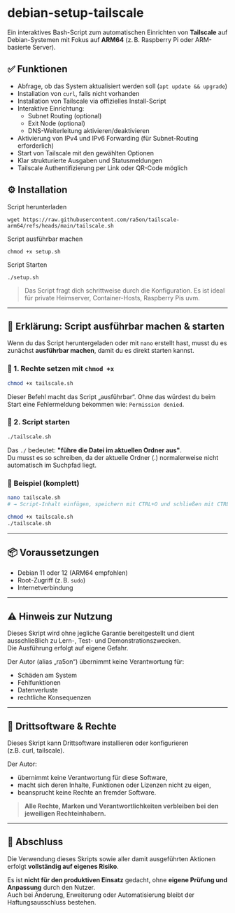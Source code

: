 # debian-setup-tailscale

Ein interaktives Bash-Script zum automatischen Einrichten von **Tailscale** auf Debian-Systemen mit Fokus auf **ARM64** (z. B. Raspberry Pi oder ARM-basierte Server).

## ✅ Funktionen

- Abfrage, ob das System aktualisiert werden soll (`apt update && upgrade`)
- Installation von `curl`, falls nicht vorhanden
- Installation von Tailscale via offizielles Install-Script
- Interaktive Einrichtung:
  - Subnet Routing (optional)
  - Exit Node (optional)
  - DNS-Weiterleitung aktivieren/deaktivieren
- Aktivierung von IPv4 und IPv6 Forwarding (für Subnet-Routing erforderlich)
- Start von Tailscale mit den gewählten Optionen
- Klar strukturierte Ausgaben und Statusmeldungen
- Tailscale Authentifizierung per Link oder QR-Code möglich

## ⚙️ Installation


Script herunterladen
```
wget https://raw.githubusercontent.com/ra5on/tailscale-arm64/refs/heads/main/tailscale.sh
```
Script ausführbar machen
```
chmod +x setup.sh
```
Script Starten
```
./setup.sh
```
> Das Script fragt dich schrittweise durch die Konfiguration. Es ist ideal für private Heimserver, Container-Hosts, Raspberry Pis uvm.

---

## 🧰 Erklärung: Script ausführbar machen & starten

Wenn du das Script heruntergeladen oder mit `nano` erstellt hast, musst du es zunächst **ausführbar machen**, damit du es direkt starten kannst.

### 🔹 1. Rechte setzen mit `chmod +x`

```bash
chmod +x tailscale.sh
```

Dieser Befehl macht das Script „ausführbar“. Ohne das würdest du beim Start eine Fehlermeldung bekommen wie: `Permission denied`.

### 🔹 2. Script starten

```bash
./tailscale.sh
```

Das `./` bedeutet: **"führe die Datei im aktuellen Ordner aus"**.  
Du musst es so schreiben, da der aktuelle Ordner (.) normalerweise nicht automatisch im Suchpfad liegt.

### 🧪 Beispiel (komplett)

```bash
nano tailscale.sh
# → Script-Inhalt einfügen, speichern mit CTRL+O und schließen mit CTRL+X

chmod +x tailscale.sh
./tailscale.sh
```

---

## 📦 Voraussetzungen

- Debian 11 oder 12 (ARM64 empfohlen)
- Root-Zugriff (z. B. `sudo`)
- Internetverbindung

---


## ⚠️ Hinweis zur Nutzung

Dieses Skript wird ohne jegliche Garantie bereitgestellt und dient ausschließlich zu Lern-, Test- und Demonstrationszwecken.  
Die Ausführung erfolgt auf eigene Gefahr.

Der Autor (alias „ra5on“) übernimmt keine Verantwortung für:
- Schäden am System
- Fehlfunktionen
- Datenverluste
- rechtliche Konsequenzen

---

## 🧩 Drittsoftware & Rechte

Dieses Skript kann Drittsoftware installieren oder konfigurieren  
(z.B. curl, tailscale).

Der Autor:
- übernimmt keine Verantwortung für diese Software,
- macht sich deren Inhalte, Funktionen oder Lizenzen nicht zu eigen,
- beansprucht keine Rechte an fremder Software.

> **Alle Rechte, Marken und Verantwortlichkeiten verbleiben bei den jeweiligen Rechteinhabern.**

---

## 📌 Abschluss

Die Verwendung dieses Skripts sowie aller damit ausgeführten Aktionen erfolgt **vollständig auf eigenes Risiko**.

Es ist **nicht für den produktiven Einsatz** gedacht, ohne **eigene Prüfung und Anpassung** durch den Nutzer.  
Auch bei Änderung, Erweiterung oder Automatisierung bleibt der Haftungsausschluss bestehen.

